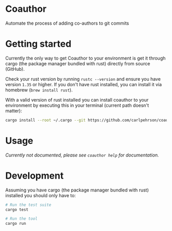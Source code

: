# Coauthor
Automate the process of adding co-authors to git commits

# Getting started
Currently the only way to get Coauthor to your environment is get it through
cargo (the package manager bundled with rust) directly from source (GitHub).

Check your rust version by running `rustc --version` and ensure you have
version `1.35` or higher. If you don't have rust installed, you can install it
via homebrew (`brew install rust`).

With a valid version of rust installed you can install coauthor to your
environment by executing this in your terminal (current path doesn't matter):

```sh
cargo install --root ~/.cargo --git https://github.com/carlpehrson/coauthor coauthor
```

# Usage
_Currently not documented, please see `coauthor help` for documentation._

# Development
Assuming you have cargo (the package manager bundled with rust) installed
you should only have to:

```sh
# Run the test suite
cargo test

# Run the tool
cargo run
```
